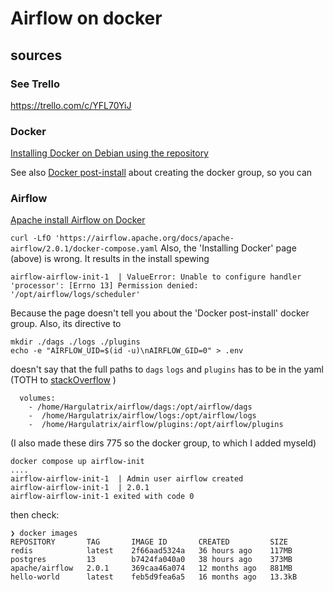 
# Airflow on docker

## sources

### See	Trello
https://trello.com/c/YFL70YiJ
### Docker
[Installing Docker on Debian using the repository](https://docs.docker.com/engine/install/debian/#install-using-the-repository)

See also [Docker post-install](https://docs.docker.com/engine/install/linux-postinstall/#manage-docker-as-a-non-root-user)
about creating the docker group, so you can 

### Airflow
[Apache install Airflow on Docker](https://airflow.apache.org/docs/apache-airflow/2.0.1/start/docker.html)

`curl -LfO 'https://airflow.apache.org/docs/apache-airflow/2.0.1/docker-compose.yaml`
Also, the 'Installing Docker' page (above) is wrong.
It results in the install spewing
```shell
airflow-airflow-init-1  | ValueError: Unable to configure handler 'processor': [Errno 13] Permission denied: '/opt/airflow/logs/scheduler'
```

Because the page doesn't tell you about the 'Docker post-install' docker group.
Also, its directive to
```shell
mkdir ./dags ./logs ./plugins
echo -e "AIRFLOW_UID=$(id -u)\nAIRFLOW_GID=0" > .env
```
doesn't say that the full paths to `dags` `logs` and `plugins` has to be in the yaml\
(TOTH to [stackOverflow](https://stackoverflow.com/questions/59412917/errno-13-permission-denied-when-airflow-tries-to-write-to-logs) )

```shell
  volumes:
    - /home/Hargulatrix/airflow/dags:/opt/airflow/dags
    -  /home/Hargulatrix/airflow/logs:/opt/airflow/logs
    -  /home/Hargulatrix/airflow/plugins:/opt/airflow/plugins
```
(I also made these dirs 775 so the docker group, to which I added myseld)

```shell
docker compose up airflow-init
....
airflow-airflow-init-1  | Admin user airflow created
airflow-airflow-init-1  | 2.0.1
airflow-airflow-init-1 exited with code 0
```

then check:

```shell
❯ docker images
REPOSITORY       TAG       IMAGE ID       CREATED         SIZE
redis            latest    2f66aad5324a   36 hours ago    117MB
postgres         13        b7424fa040a0   38 hours ago    373MB
apache/airflow   2.0.1     369caa46a074   12 months ago   881MB
hello-world      latest    feb5d9fea6a5   16 months ago   13.3kB

```
